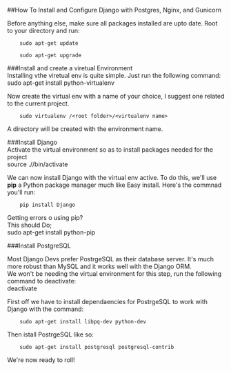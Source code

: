 


##How To Install and Configure Django with Postgres, Nginx, and Gunicorn  

Before anything else, make sure all packages installed are upto date. Root to your directory and run:  
        
        sudo apt-get update  
        
        sudo apt-get upgrade  
        
        
###Install and create a viretual Environment  
Installing vthe viretual env is quite simple. Just run the following command:  
        sudo apt-get install python-virtualenv  
        
 Now create the virtual env with a name of your choice, I suggest one related to the current project.  
        
        sudo virtualenv /<root folder>/<virtualenv name>  
        
A directory will be created with the environment name.  


###Install Django  
Activate the virtual environment so as to install packages needed for the project  
        source ./<env name>/bin/activate  
        
We can now install Django with the virtual env active. To do this, we'll use **pip** a Python package manager much like Easy install. Here's the commnad you'll run:  

        pip install Django  
        
Getting errors o using pip?  
This should Do;  
        sudo apt-get install python-pip  
        
        
 
        
###Install PostgreSQL  

Most Django Devs prefer PostrgeSQL as their database server. It's much more robust than MySQL and it works well with the Django ORM.  
We won't be needing the virtual environment for this step, run the following command to deactivate:  
        deactivate
        
First off we have to install dependaencies for PostrgeSQL to work with Django with the command:  
        
        sudo apt-get install libpq-dev python-dev
        
  Then istall PostrgeSQL like so:   
        
        sudo apt-get install postgresql postgresql-contrib  
        
We're now ready to roll!   
        
